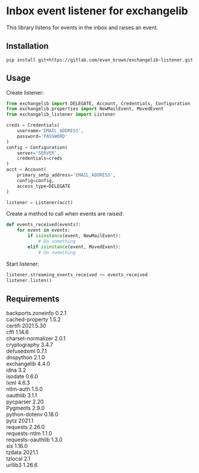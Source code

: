 Inbox event listener for exchangelib
====================================
This library listens for events in the inbox and raises an event.

## Installation
`pip install git+https://gitlab.com/evan_brown/exchangelib-listener.git`


## Usage
Create listener:
```python
from exchangelib import DELEGATE, Account, Credentials, Configuration
from exchangelib.properties import NewMailEvent, MovedEvent
from exchangelib_listener import Listener

creds = Credentials(
    username='EMAIL_ADDRESS',
    password='PASSWORD'
)
config = Configuration(
    server='SERVER',
    credentials=creds
)
acct = Account(
    primary_smtp_address='EMAIL_ADDRESS',
    config=config,
    access_type=DELEGATE
)

listener = Listener(acct)
```

Create a method to call when events are raised:
```python
def events_received(events):
    for event in events:
        if isinstance(event, NewMailEvent):
            # Do something
        elif isinstance(event, MovedEvent):
            # Do something
```

Start listener:
```python
listener.streaming_events_received += events_received
listener.listen()
```


## Requirements
backports.zoneinfo 0.2.1\
cached-property 1.5.2\
certifi 2021.5.30\
cffi 1.14.6\
charset-normalizer 2.0.1\
cryptography 3.4.7\
defusedxml 0.7.1\
dnspython 2.1.0\
exchangelib 4.4.0\
idna 3.2\
isodate 0.6.0\
lxml 4.6.3\
ntlm-auth 1.5.0\
oauthlib 3.1.1\
pycparser 2.20\
Pygments 2.9.0\
python-dotenv 0.18.0\
pytz 2021.1\
requests 2.26.0\
requests-ntlm 1.1.0\
requests-oauthlib 1.3.0\
six 1.16.0\
tzdata 2021.1\
tzlocal 2.1\
urllib3 1.26.6
